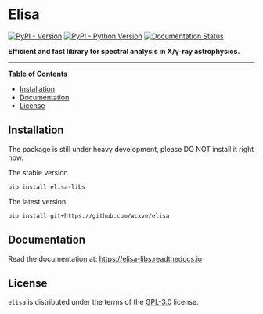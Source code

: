 # Elisa

[![PyPI - Version](https://img.shields.io/pypi/v/elisa-libs.svg)](https://pypi.org/project/elisa-libs)
[![PyPI - Python Version](https://img.shields.io/pypi/pyversions/elisa-libs.svg)](https://pypi.org/project/elisa-libs)
[![Documentation Status](https://readthedocs.org/projects/elisa-libs/badge/?version=latest)](https://elisa-libs.readthedocs.io/en/latest/?badge=latest)

**Efficient and fast library for spectral analysis in X/γ-ray astrophysics.**

-----

**Table of Contents**

- [Installation](#installation)
- [Documentation](#documentation)
- [License](#license)

## Installation

The package is still under heavy development, please DO NOT install it right now.

The stable version

```console
pip install elisa-libs
```

The latest version

```console
pip install git+https://github.com/wcxve/elisa
```

## Documentation

Read the documentation at: https://elisa-libs.readthedocs.io

## License

`elisa` is distributed under the terms of the [GPL-3.0](https://www.gnu.org/licenses/gpl-3.0-standalone.html) license.
